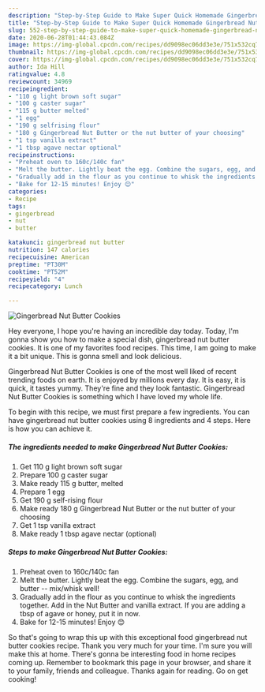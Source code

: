 ```yaml
---
description: "Step-by-Step Guide to Make Super Quick Homemade Gingerbread Nut Butter Cookies"
title: "Step-by-Step Guide to Make Super Quick Homemade Gingerbread Nut Butter Cookies"
slug: 552-step-by-step-guide-to-make-super-quick-homemade-gingerbread-nut-butter-cookies
date: 2020-06-28T01:44:43.084Z
image: https://img-global.cpcdn.com/recipes/dd9098ec06dd3e3e/751x532cq70/gingerbread-nut-butter-cookies-recipe-main-photo.jpg
thumbnail: https://img-global.cpcdn.com/recipes/dd9098ec06dd3e3e/751x532cq70/gingerbread-nut-butter-cookies-recipe-main-photo.jpg
cover: https://img-global.cpcdn.com/recipes/dd9098ec06dd3e3e/751x532cq70/gingerbread-nut-butter-cookies-recipe-main-photo.jpg
author: Ida Hill
ratingvalue: 4.8
reviewcount: 34969
recipeingredient:
- "110 g light brown soft sugar"
- "100 g caster sugar"
- "115 g butter melted"
- "1 egg"
- "190 g selfrising flour"
- "180 g Gingerbread Nut Butter or the nut butter of your choosing"
- "1 tsp vanilla extract"
- "1 tbsp agave nectar optional"
recipeinstructions:
- "Preheat oven to 160c/140c fan"
- "Melt the butter. Lightly beat the egg. Combine the sugars, egg, and butter -- mix/whisk well!"
- "Gradually add in the flour as you continue to whisk the ingredients together. Add in the Nut Butter and vanilla extract. If you are adding a tbsp of agave or honey, put it in now."
- "Bake for 12-15 minutes! Enjoy 😊"
categories:
- Recipe
tags:
- gingerbread
- nut
- butter

katakunci: gingerbread nut butter 
nutrition: 147 calories
recipecuisine: American
preptime: "PT30M"
cooktime: "PT52M"
recipeyield: "4"
recipecategory: Lunch

---
```



![Gingerbread Nut Butter Cookies](https://img-global.cpcdn.com/recipes/dd9098ec06dd3e3e/751x532cq70/gingerbread-nut-butter-cookies-recipe-main-photo.jpg)

Hey everyone, I hope you're having an incredible day today. Today, I'm gonna show you how to make a special dish, gingerbread nut butter cookies. It is one of my favorites food recipes. This time, I am going to make it a bit unique. This is gonna smell and look delicious.



Gingerbread Nut Butter Cookies is one of the most well liked of recent trending foods on earth. It is enjoyed by millions every day. It is easy, it is quick, it tastes yummy. They're fine and they look fantastic. Gingerbread Nut Butter Cookies is something which I have loved my whole life.


To begin with this recipe, we must first prepare a few ingredients. You can have gingerbread nut butter cookies using 8 ingredients and 4 steps. Here is how you can achieve it.

<!--inarticleads1-->

##### The ingredients needed to make Gingerbread Nut Butter Cookies:

1. Get 110 g light brown soft sugar
1. Prepare 100 g caster sugar
1. Make ready 115 g butter, melted
1. Prepare 1 egg
1. Get 190 g self-rising flour
1. Make ready 180 g Gingerbread Nut Butter or the nut butter of your choosing
1. Get 1 tsp vanilla extract
1. Make ready 1 tbsp agave nectar (optional)




<!--inarticleads2-->

##### Steps to make Gingerbread Nut Butter Cookies:

1. Preheat oven to 160c/140c fan
1. Melt the butter. Lightly beat the egg. Combine the sugars, egg, and butter -- mix/whisk well!
1. Gradually add in the flour as you continue to whisk the ingredients together. Add in the Nut Butter and vanilla extract. If you are adding a tbsp of agave or honey, put it in now.
1. Bake for 12-15 minutes! Enjoy 😊




So that's going to wrap this up with this exceptional food gingerbread nut butter cookies recipe. Thank you very much for your time. I'm sure you will make this at home. There's gonna be interesting food in home recipes coming up. Remember to bookmark this page in your browser, and share it to your family, friends and colleague. Thanks again for reading. Go on get cooking!
